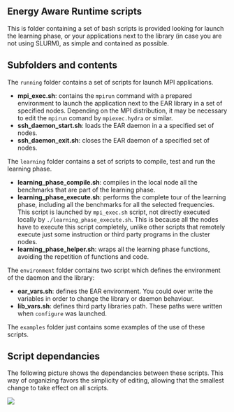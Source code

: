 Energy Aware Runtime scripts
----------------------------
This is folder containing a set of bash scripts is provided looking for launch the learning phase, or your applications next to the library (in case you are not using SLURM), as simple and contained as possible.

Subfolders and contents
-----------------------
The `running` folder contains a set of scripts for launch MPI applications.
- **mpi_exec.sh**: contains the `mpirun` command with a prepared environment to launch the application next to the EAR library in a set of specified nodes. Depending on the MPI distribution, it may be necessary to edit the `mpirun` comand by `mpiexec.hydra` or similar.
- **ssh_daemon_start.sh**: loads the EAR daemon in a a specified set of nodes.
- **ssh_daemon_exit.sh**: closes the EAR daemon of a specified set of nodes.

The `learning` folder contains a set of scripts to compile, test and run the learning phase.
- **learning_phase_compile.sh**: compiles in the local node all the benchmarks that are part of the learning phase.
- **learning_phase_execute.sh**: performs the complete tour of the learning phase, including all the benchmarks for all the selected frequencies. This script is launched by `mpi_exec.sh` script, not directly executed locally by `./learning_phase_execute.sh`. This is because all the nodes have to execute this script completely, unlike other scripts that  remotely execute just some instruction or third party programs in the cluster nodes.
- **learning_phase_helper.sh**: wraps all the learning phase functions, avoiding the repetition of functions and code.

The `environment` folder contains two script which defines the environment of the daemon and the library:
- **ear_vars.sh**: defines the EAR environment. You could over write the variables in order to change the library or daemon behaviour.
- **lib_vars.sh**: defines third party libraries path. These paths were written when `configure` was launched.

The `examples` folder just contains some examples of the use of these scripts.

Script dependancies
-------------------
The following picture shows the dependancies between these scripts. This way of organizing favors the simplicity of editing, allowing that the smallest change to take effect on all scripts.

<img src="https://github.com/BarcelonaSupercomputingCenter/EAR/blob/new_kernel_params/etc/images/scripts.png" align="left">
